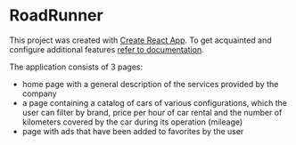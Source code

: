 # RoadRunner

This project was created with
[Create React App](https://github.com/facebook/create-react-app). To get
acquainted and configure additional features
[refer to documentation](https://facebook.github.io/create-react-app/docs/getting-started).

The application consists of 3 pages:

- home page with a general description of the services provided by the company
- a page containing a catalog of cars of various configurations, which the user
  can filter by brand, price per hour of car rental and the number of kilometers
  covered by the car during its operation (mileage)
- page with ads that have been added to favorites by the user
